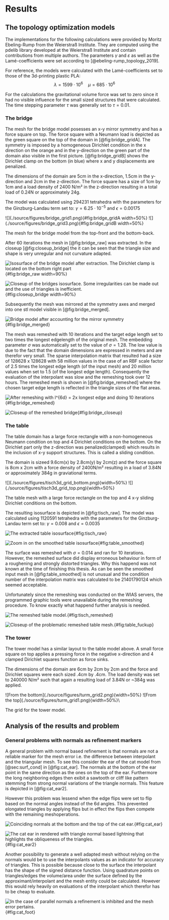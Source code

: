
# Results

<!--As mentioned before there is a fundamental challenge in the surface interpolation with radial basis functions that is due to the fact that the surface is given implicitly by the zero-level of the 3-dimensional interpolant. Since the interpolant is only guaranteed to have a zero crossing at the interpolation points and not in between them, the surface can be non-contiguous. More precisely there is no topological guarantee for a manifold surface over a cluster of islands.-->

<!--Sevel parameters influcence that situation. Those being:-->

<!--* the spacing and values of the offset points and if they are uniform or not-->
<!--* the scale-factor(s) of the radial-basis-functions and if they are uniform or not-->

<!--To assess the acceptance of different parameter-combinations in that regard I conducted a parameter-survey. The aim was to have a general heuristic for an always working or at least 'as good as it gets' parameter set for the following remeshings.-->

<!--As a essential feature the values of the RBF-interpolant along an outward line through the triangle-centroids were probed for:-->
<!--a) the existence of a zero-crossing (mandatory)-->
<!--b) the witdh between minima and maxima adjacent to the zero crossing (convergence area of the projection)-->


<!--![At the vertices of the mesh in between the offset interpolation points the RBF-interpolant is well behaved.-->
<!--The offset interpolation points are located at $\pm$ 0.78 in units of the actual mesh  \label{my_label}](source/figures/vertex_normal_plot.png){ width=100% }-->

## The topology optimization models
The implementations for the following calculations were provided by Moritz Ebeling-Rump from the Weierstraß Institute.
They are computed using the pdelib library developed at the Weierstraß Institute and contain contributions from multiple authors.
The parameters $\gamma$ and $\varepsilon$ as well as the Lamé-coefficients were set according to [@ebeling-rump_topology_2019].

For reference, the models were calculated with the Lamé-coefficients set to those of the 3d-printing plastic PLA:
$$\lambda = 1599 \cdot 10^6 \quad \mu = 685 \cdot 10^6$$


For the calculations the gravitational volume force was set to zero since it had no visible influence for the small sized structures 
that were calculated.
The time stepping parameter $\tau$ was generally set to $\tau = 0.01$.

### The bridge
The mesh for the bridge model posesses an x-y mirror symmetry and has a force square on top. 
The force square with a Neumann load is depicted as the green square on the top of the domain in [@fig:bridge_gridA].
The symmetry is imposed by a homogeneous Dirichlet condition in the x direction on the orange and in the y-direction on the green part of the domain
also visible in the first picture.
[@fig:bridge_gridB] shows the Dirichlet clamp on the bottom (in blue) where x and y displacements are penalized.


The dimensions of the domain are 5cm in the x-direction, 1.5cm in the y-direction and 2cm in the z-direction.
The force square has a size of 1cm by 1cm and a load density of 2400 N/m² in the z-direction resulting in a total load of 0.24N or approximately 24g.

The model was calculated using 294231 tetrahedra
with the parameters for the Ginzburg-Landau term set to:
$\gamma = 6.25\cdot 10^{-5}$ and $\epsilon = 0.00175$ 


<!--$\gamma = 6.25e^{-5}$ and $\epsilon = 0.00175$ -->



<div id="fig:bridge_grid">
![](./source/figures/bridge_grid1.png){#fig:bridge_gridA width=50%}
![](./source/figures/bridge_grid3.png){#fig:bridge_gridB width=50%}

The mesh for the bridge model from the top-front and the bottom-back.
</div>

After 60 iterations the mesh in [@fig:bridge_raw] was extracted.
In the closeup [@fig:closeup_bridge] the it can be seen that the triangle size and shape is very unregular and not curvature adapted.

![Isosurface of the bridge model after extraction. The Dirichlet clamp is located on the bottom right part](./source/figures/bridge_solo_raw.png){#fig:bridge_raw width=90%}

![Closeup of the bridges isosurface. Some irregularities can be made out and the use of triangles is inefficient.](./source/figures/closeup_bridge.png){#fig:closeup_bridge width=90%}

Subsequently the mesh was mirrored at the symmetry axes and merged into one stl model visible in [@fig:bridge_merged].

![Bridge model after accounting for the mirror symmetry](./source/figures/bridge_raw.png){#fig:bridge_merged}

The mesh was remeshed with 10 iterations and the target edge length set to
two times the longest edgelength of the original mesh.
The embedding parameter $\sigma$ was automatically set to the value of $\sigma=1.28$.
The low value is due to the fact that the domain dimensions are expressed in meters and are therefor very small.
The sparse interpolation matrix that resulted had a size of 128628 x 128628 with 58 million values in the case of an RBF scale factor of 2.5 times
the longest edge length (of the input mesh) and 20 million values when set to 1.5 (of the longest edge length).
Consequently the evaluation of the interpolant was slow and the remeshing took over 12 hours.
The remeshed mesh is shown in [@fig:bridge_remeshed] where the chosen target edge length
 is reflected in the triangle sizes of the flat areas.

![After remeshing with $l^{6d} =$ 2x longest edge and doing 10 iterations](./source/figures/bridge_with_zoom2.png){#fig:bridge_remeshed}

![Closeup of the remeshed bridge](./source/figures/bridge_closeup.png){#fig:bridge_closeup}


### The table
The table domain has a large force rectangle with a non-homogeneous Neumann condition on top and 4 Dirichlet conditions on the bottom.
On the Dirichlet part only the z-direction was penalized(clamped) which results in the inclusion of x-y support structures.
This is called a sliding condition.

The domain is sizeed 9.6cm(x) by 2.8cm(y) by 2cm(z) and the force square is 8cm x 2cm with a force density of 2400N/m² resulting in a load of 
3.84N or approximately 384g in graviational terms.

<div id="fig:table_grid">
![](./source/figures/tisch3d_grid_bottom.png){width=50%}
![](./source/figures/tisch3d_grid_top.png){width=50%}

The table mesh with a large force rectangle on the top and 4 x-y sliding Dirichlet conditions on the bottom.
</div>

The resulting isosurface is depicted in [@fig:tisch_raw].
The model was calculated using 1120591 tetrahedra
with the parameters for the Ginzburg-Landau term set to:
$\gamma = 0.008$ and $\epsilon = 0.0035$ 


![The extracted table isosurface](./source/figures/table_raw.png){#fig:tisch_raw}

![Zoom in on the smoothed table isosurface](./source/figures/table_smoothed_section.png){#fig:table_smoothed}

The surface was remeshed with $\sigma = 0.014$ and ran for 10 iterations.
However, the remeshed surface did display erroneous behaviour in form of a roughening and strongly distorted triangles.
Why this happend was not known at the time of finishing this thesis.
As can be seen the smoothed input mesh in [@fig:table_smoothed] is not unusual and the condition number of the interpolation matrix was 
calculated to be 21401790124 which seemed acceptable. 

Unfortunately since the remeshing was conducted on the WIAS servers, the programmed graphic tools were unavailable during the remeshing procedure.
To know exactly what happend further analysis is needed.

![The remeshed table model.](./source/figures/table_remeshed.png){#fig:tisch_remeshed}

![Closeup of the problematic remeshed table mesh.](./source/figures/table_fuckup.png){#fig:table_fuckup}

### The tower
The tower model has a similar layout to the table model above. A small force square on top applies a pressing force in the negative x-direction and
4 clamped Dirichlet squares function as force sinks.

The dimensions of the domain are 6cm by 2cm by 2cm and the force and Dirichlet squares were each sized .4cm by .4cm.
The load density was set to 240000 N/m² such that again a resulting load of 3.84N or ~384g was applied.

<div id="fig:tower_grid">
![From the bottom](./source/figures/turm_grid2.png){width=50%}
![From the top](./source/figures/turm_grid1.png){width=50%}\

The grid for the tower model.
</div>


## Analysis of the results and problem 

### General problems with normals as refinement markers
A general problem with normal based refinement is that normals are not a reliable marker
for the mesh error i.e. the difference between interpolant and the triangular mesh.
To see this consider the ear of the cat model from [@sec:surf_cond] in [@fig:cat_ear]. The normals at the bottom of the ear point
in the same direction as the ones on the top of the ear. Furthermore the long neighboring edges then exibit a sawtooth or cliff like pattern stemming from
strong normal variations of the triangle normals. This feature is depicted in [@fig:cat_ear2].

However this problem was lessend when the edge flips were set to flip based on the normal angles instead of the 6d angles. 
This prevented elongated triangles by applying flips but in effect the flips then compete with the remaining meshoperations.

![Coinciding normals at the bottom and the top of the cat ear.](./source/figures/cat_ear.png){#fig:cat_ear}

![The cat ear in rendered with triangle normal based lightning that highlights the obliqueness of the triangles.](./source/figures/cat_ear_cliff.png){#fig:cat_ear2}


Another possibility to generate a well adapted mesh without relying on the normals would be to use the interpolants values as an indicator for
accuracy of triangles. This is possible because close to the surface the interpolant has the shape of the signed distance function.
Using quadrature points on triangles/edges the volume/area under the surface defined by the approximant/interpolant and the mesh entity could be calculated. 
However this would rely heavily on evaluations of the interpolant which therefor has to be cheap to evaluate.

![In the case of parallel normals a refinement is inhibited and the mesh error pertains.](./source/figures/cat_foot.png){#fig:cat_foot}


